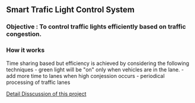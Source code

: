 ## Smart Trafic Light Control System

### Objective : To control traffic lights efficiently based on traffic congestion. 

### How it works 
   Time sharing based but efficiency is achieved by considering the following 
   techniques 
     - green light will be "on" only when vehicles are in the lane.
     - add more time to lanes when high conjession occurs
     - periodical processing of traffic lanes
             

[Detail Disscussion of this project](README.pdf)
